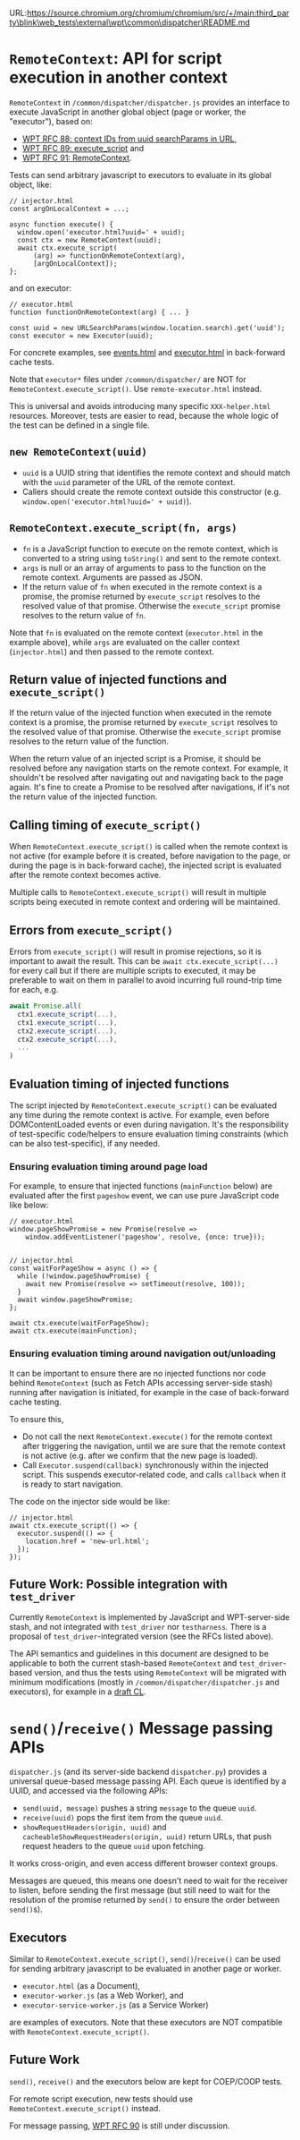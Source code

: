 URL:https://source.chromium.org/chromium/chromium/src/+/main:third_party\blink\web_tests\external\wpt\common\dispatcher\README.md
# `RemoteContext`: API for script execution in another context

`RemoteContext` in `/common/dispatcher/dispatcher.js` provides an interface to
execute JavaScript in another global object (page or worker, the "executor"),
based on:

- [WPT RFC 88: context IDs from uuid searchParams in URL](https://github.com/web-platform-tests/rfcs/pull/88),
- [WPT RFC 89: execute_script](https://github.com/web-platform-tests/rfcs/pull/89) and
- [WPT RFC 91: RemoteContext](https://github.com/web-platform-tests/rfcs/pull/91).

Tests can send arbitrary javascript to executors to evaluate in its global
object, like:

```
// injector.html
const argOnLocalContext = ...;

async function execute() {
  window.open('executor.html?uuid=' + uuid);
  const ctx = new RemoteContext(uuid);
  await ctx.execute_script(
      (arg) => functionOnRemoteContext(arg),
      [argOnLocalContext]);
};
```

and on executor:

```
// executor.html
function functionOnRemoteContext(arg) { ... }

const uuid = new URLSearchParams(window.location.search).get('uuid');
const executor = new Executor(uuid);
```

For concrete examples, see
[events.html](../../html/browsers/browsing-the-web/back-forward-cache/events.html)
and
[executor.html](../../html/browsers/browsing-the-web/back-forward-cache/resources/executor.html)
in back-forward cache tests.

Note that `executor*` files under `/common/dispatcher/` are NOT for
`RemoteContext.execute_script()`. Use `remote-executor.html` instead.

This is universal and avoids introducing many specific `XXX-helper.html`
resources.
Moreover, tests are easier to read, because the whole logic of the test can be
defined in a single file.

## `new RemoteContext(uuid)`

- `uuid` is a UUID string that identifies the remote context and should match
  with the `uuid` parameter of the URL of the remote context.
- Callers should create the remote context outside this constructor (e.g.
  `window.open('executor.html?uuid=' + uuid)`).

## `RemoteContext.execute_script(fn, args)`

- `fn` is a JavaScript function to execute on the remote context, which is
  converted to a string using `toString()` and sent to the remote context.
- `args` is null or an array of arguments to pass to the function on the
  remote context. Arguments are passed as JSON.
- If the return value of `fn` when executed in the remote context is a promise,
  the promise returned by `execute_script` resolves to the resolved value of
  that promise. Otherwise the `execute_script` promise resolves to the return
  value of `fn`.

Note that `fn` is evaluated on the remote context (`executor.html` in the
example above), while `args` are evaluated on the caller context
(`injector.html`) and then passed to the remote context.

## Return value of injected functions and `execute_script()`

If the return value of the injected function when executed in the remote
context is a promise, the promise returned by `execute_script` resolves to the
resolved value of that promise. Otherwise the `execute_script` promise resolves
to the return value of the function.

When the return value of an injected script is a Promise, it should be resolved
before any navigation starts on the remote context. For example, it shouldn't
be resolved after navigating out and navigating back to the page again.
It's fine to create a Promise to be resolved after navigations, if it's not the
return value of the injected function.

## Calling timing of `execute_script()`

When `RemoteContext.execute_script()` is called when the remote context is not
active (for example before it is created, before navigation to the page, or
during the page is in back-forward cache), the injected script is evaluated
after the remote context becomes active.

Multiple calls to `RemoteContext.execute_script()` will result in multiple scripts
being executed in remote context and ordering will be maintained.

## Errors from `execute_script()`

Errors from `execute_script()` will result in promise rejections, so it is
important to await the result.  This can be `await ctx.execute_script(...)` for
every call but if there are multiple scripts to executed, it may be preferable
to wait on them in parallel to avoid incurring full round-trip time for each,
e.g.

```js
await Promise.all(
  ctx1.execute_script(...),
  ctx1.execute_script(...),
  ctx2.execute_script(...),
  ctx2.execute_script(...),
  ...
)
```

## Evaluation timing of injected functions

The script injected by `RemoteContext.execute_script()` can be evaluated any
time during the remote context is active.
For example, even before DOMContentLoaded events or even during navigation.
It's the responsibility of test-specific code/helpers to ensure evaluation
timing constraints (which can be also test-specific), if any needed.

### Ensuring evaluation timing around page load

For example, to ensure that injected functions (`mainFunction` below) are
evaluated after the first `pageshow` event, we can use pure JavaScript code
like below:

```
// executor.html
window.pageShowPromise = new Promise(resolve =>
    window.addEventListener('pageshow', resolve, {once: true}));


// injector.html
const waitForPageShow = async () => {
  while (!window.pageShowPromise) {
    await new Promise(resolve => setTimeout(resolve, 100));
  }
  await window.pageShowPromise;
};

await ctx.execute(waitForPageShow);
await ctx.execute(mainFunction);
```

### Ensuring evaluation timing around navigation out/unloading

It can be important to ensure there are no injected functions nor code behind
`RemoteContext` (such as Fetch APIs accessing server-side stash) running after
navigation is initiated, for example in the case of back-forward cache testing.

To ensure this,

- Do not call the next `RemoteContext.execute()` for the remote context after
  triggering the navigation, until we are sure that the remote context is not
  active (e.g. after we confirm that the new page is loaded).
- Call `Executor.suspend(callback)` synchronously within the injected script.
  This suspends executor-related code, and calls `callback` when it is ready
  to start navigation.

The code on the injector side would be like:

```
// injector.html
await ctx.execute_script(() => {
  executor.suspend(() => {
    location.href = 'new-url.html';
  });
});
```

## Future Work: Possible integration with `test_driver`

Currently `RemoteContext` is implemented by JavaScript and WPT-server-side
stash, and not integrated with `test_driver` nor `testharness`.
There is a proposal of `test_driver`-integrated version (see the RFCs listed
above).

The API semantics and guidelines in this document are designed to be applicable
to both the current stash-based `RemoteContext` and `test_driver`-based
version, and thus the tests using `RemoteContext` will be migrated with minimum
modifications (mostly in `/common/dispatcher/dispatcher.js` and executors), for
example in a
[draft CL](https://chromium-review.googlesource.com/c/chromium/src/+/3082215/).


# `send()`/`receive()` Message passing APIs

`dispatcher.js` (and its server-side backend `dispatcher.py`) provides a
universal queue-based message passing API.
Each queue is identified by a UUID, and accessed via the following APIs:

-   `send(uuid, message)` pushes a string `message` to the queue `uuid`.
-   `receive(uuid)` pops the first item from the queue `uuid`.
-   `showRequestHeaders(origin, uuid)` and
    `cacheableShowRequestHeaders(origin, uuid)` return URLs, that push request
    headers to the queue `uuid` upon fetching.

It works cross-origin, and even access different browser context groups.

Messages are queued, this means one doesn't need to wait for the receiver to
listen, before sending the first message
(but still need to wait for the resolution of the promise returned by `send()`
to ensure the order between `send()`s).

## Executors

Similar to `RemoteContext.execute_script()`, `send()`/`receive()` can be used
for sending arbitrary javascript to be evaluated in another page or worker.

- `executor.html` (as a Document),
- `executor-worker.js` (as a Web Worker), and
- `executor-service-worker.js` (as a Service Worker)

are examples of executors.
Note that these executors are NOT compatible with
`RemoteContext.execute_script()`.

## Future Work

`send()`, `receive()` and the executors below are kept for COEP/COOP tests.

For remote script execution, new tests should use
`RemoteContext.execute_script()` instead.

For message passing,
[WPT RFC 90](https://github.com/web-platform-tests/rfcs/pull/90) is still under
discussion.
